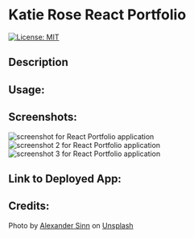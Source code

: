 # Katie Rose React Portfolio

[![License: MIT](https://img.shields.io/badge/License-MIT-yellow.svg)](https://opensource.org/licenses/MIT)

##  Description


## Usage: 



## Screenshots:

![screenshot for React Portfolio application](./)
![screenshot 2 for React Portfolio application](./)
![screenshot 3 for React Portfolio application](./)


## Link to Deployed App:



## Credits:
Photo by <a href="https://unsplash.com/@swimstaralex?utm_content=creditCopyText&utm_medium=referral&utm_source=unsplash">Alexander Sinn</a> on <a href="https://unsplash.com/photos/a-heart-is-shown-on-a-computer-screen-KgLtFCgfC28?utm_content=creditCopyText&utm_medium=referral&utm_source=unsplash">Unsplash</a>
  
